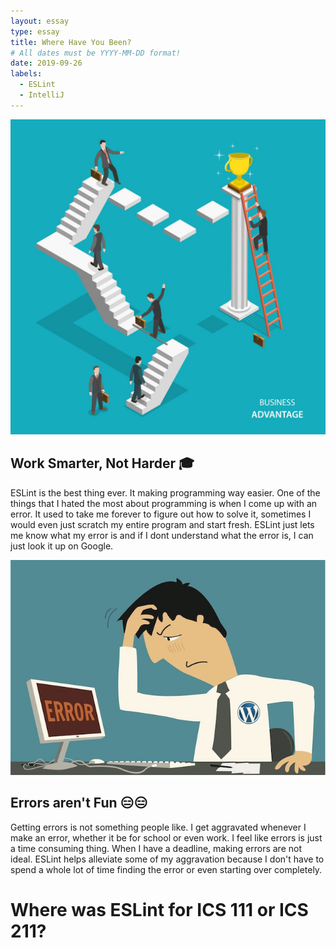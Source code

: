 ```yaml
---
layout: essay
type: essay
title: Where Have You Been?
# All dates must be YYYY-MM-DD format!
date: 2019-09-26
labels:
  - ESLint
  - IntelliJ
---
```


<img class="ui medium left floated image" src="../images/worksmart.jpg">

## Work Smarter, Not Harder 🎓

ESLint is the best thing ever. It making programming way easier. One of the things that I hated the most about programming is when I come up with an error. It used to take me forever to figure out how to solve it, sometimes I would even just scratch my entire program and start fresh. ESLint just lets me know what my error is and if I dont understand what the error is, I can just look it up on Google.

<img class="ui medium left floated image" src="../images/errors.png">

## Errors aren't Fun 😑😑

Getting errors is not something people like. I get aggravated whenever I make an error, whether it be for school or even work. I feel like errors is just a time consuming thing. When I have a deadline, making errors are not ideal. ESLint helps alleviate some of my aggravation because I don't have to spend a whole lot of time finding the error or even starting over completely. 

# Where was ESLint for ICS 111 or ICS 211? 
